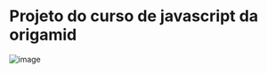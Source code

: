 # Projeto do curso de javascript da origamid
![image](https://user-images.githubusercontent.com/80367725/199636402-3285e139-46c2-4973-bad7-91277473a474.png)
